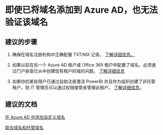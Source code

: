 <properties
    pageTitle="I can't verify my domain name even though I added it to Azure AD"
    description="Azure Active Directory 域疑难解答"
    service="microsoft.aad"
    resource="Microsoft_AAD_IAM"
    authors="curtand"
    displayOrder="4291"
    selfHelpType="resource"
    supportTopicIds=""
    resourceTags="directory_domain"
    productPesIds=""
    cloudEnvironments="public"
/>


# <a name="i-cant-verify-my-domain-name-even-though-i-added-it-to-azure-ad"></a>即使已将域名添加到 Azure AD，也无法验证该域名

## <a name="recommended-steps"></a>**建议的步骤**

1. 确保在域名注册机构中正确配置 TXT/MX 记录。 [了解详细信息。](https://docs.microsoft.com/azure/active-directory/active-directory-add-domain#add-the-dns-entry-at-the-domain-name-registrar-for-the-domain)

2. 如果以前在另一个 Azure AD 租户或 Office 365 租户中配置了域名，必须通过门户排查已从中创建现有租户的域的问题。 [了解详细信息](https://docs.microsoft.com/azure/active-directory/active-directory-add-domain#troubleshooting)

3. 如果你的某些用户已通过自助注册激活 PowerBI 并且你为组织创建了非托管租户，则 IT 管理员可以通过权限接管来管理此租户。 [了解详细信息](https://powerbi.microsoft.com/documentation/powerbi-admin-administering-power-bi-in-your-organization/#what-is-the-process-to-manage-a-tenant-created-by-Microsoft-for-my-users)。

## <a name="recommended-documents"></a>**建议的文档**

[在 Azure AD 中添加自定义域名](https://docs.microsoft.com/azure/active-directory/active-directory-add-domain)

[联合域名和托管域名](https://docs.microsoft.com/azure/active-directory/active-directory-add-domain-concepts#federated-and-managed-domain-names)


